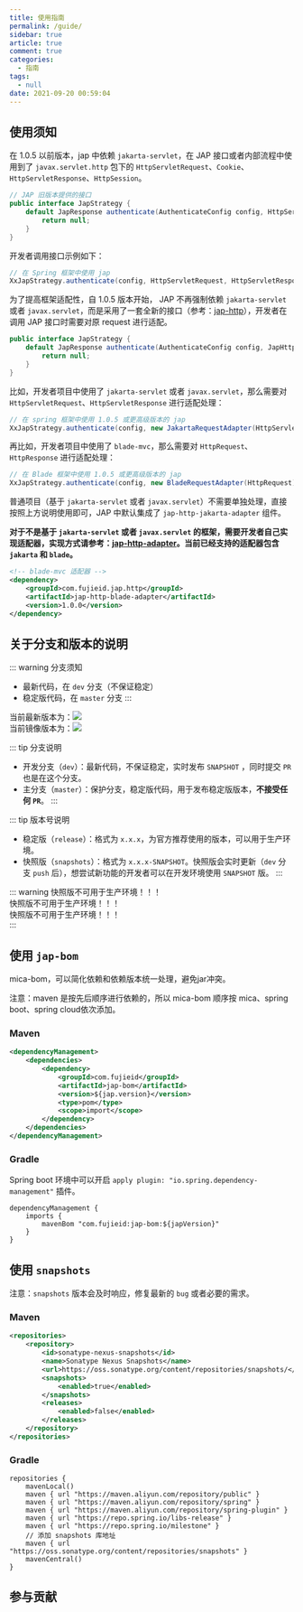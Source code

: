 ```yaml
---
title: 使用指南
permalink: /guide/
sidebar: true
article: true
comment: true
categories: 
  - 指南
tags: 
  - null
date: 2021-09-20 00:59:04
---
```


## 使用须知

在 1.0.5 以前版本，jap 中依赖 `jakarta-servlet`，在 JAP 接口或者内部流程中使用到了 `javax.servlet.http` 包下的 `HttpServletRequest`、`Cookie`、`HttpServletResponse`、`HttpSession`。

```java
// JAP 旧版本提供的接口
public interface JapStrategy {
    default JapResponse authenticate(AuthenticateConfig config, HttpServletRequest request, HttpServletResponse response) {
        return null;
    }
}
```

开发者调用接口示例如下：

```java
// 在 Spring 框架中使用 jap
XxJapStrategy.authenticate(config, HttpServletRequest, HttpServletResponse);
```

为了提高框架适配性，自 1.0.5 版本开始， JAP 不再强制依赖 `jakarta-servlet` 或者 `javax.servlet`，而是采用了一套全新的接口（参考：[jap-http](https://gitee.com/fujieid/jap-http)），开发者在调用 JAP 接口时需要对原 request 进行适配。

```java
public interface JapStrategy {
    default JapResponse authenticate(AuthenticateConfig config, JapHttpRequest request, JapHttpResponse response) {
        return null;
    }
}
```

比如，开发者项目中使用了 `jakarta-servlet` 或者 `javax.servlet`，那么需要对 `HttpServletRequest`、`HttpServletResponse` 进行适配处理：

```java
// 在 spring 框架中使用 1.0.5 或更高级版本的 jap
XxJapStrategy.authenticate(config, new JakartaRequestAdapter(HttpServletRequest), new JakartaResponseAdapter(HttpServletResponse));
```

再比如，开发者项目中使用了 `blade-mvc`，那么需要对 `HttpRequest`、`HttpResponse` 进行适配处理：

```java
// 在 Blade 框架中使用 1.0.5 或更高级版本的 jap
XxJapStrategy.authenticate(config, new BladeRequestAdapter(HttpRequest), new BladeResponseAdapter(HttpResponse));
```

普通项目（基于 `jakarta-servlet` 或者 `javax.servlet`）不需要单独处理，直接按照上方说明使用即可，JAP 中默认集成了 `jap-http-jakarta-adapter` 组件。


**对于不是基于 `jakarta-servlet` 或者 `javax.servlet` 的框架，需要开发者自己实现适配器，实现方式请参考：[jap-http-adapter](https://gitee.com/fujieid/jap-http-adapter)。当前已经支持的适配器包含 `jakarta` 和 `blade`。**

```xml
<!-- blade-mvc 适配器 -->
<dependency>
    <groupId>com.fujieid.jap.http</groupId>
    <artifactId>jap-http-blade-adapter</artifactId>
    <version>1.0.0</version>
</dependency>
```

## 关于分支和版本的说明

::: warning 分支须知
- 最新代码，在 `dev` 分支（不保证稳定）
- 稳定版代码，在 `master` 分支
  :::

当前最新版本为：<a href="https://search.maven.org/search?q=jap" target="_blank"><img src="https://img.shields.io/github/v/release/fujieid/jap?style=flat-square"></img></a>    
当前镜像版本为：<a href="https://oss.sonatype.org/content/repositories/snapshots/com/fujieid/" target="_blank"><img src="https://img.shields.io/nexus/s/https/oss.sonatype.org/com.fujieid/jap-bom.svg?style=flat-square"></img></a>

::: tip 分支说明
- 开发分支（`dev`）：最新代码，不保证稳定，实时发布 `SNAPSHOT` ，同时提交 `PR` 也是在这个分支。
- 主分支（`master`）：保护分支，稳定版代码，用于发布稳定版版本，**不接受任何 `PR`**。
:::

::: tip 版本号说明
- 稳定版（`release`）：格式为 `x.x.x`，为官方推荐使用的版本，可以用于生产环境。
- 快照版（`snapshots`）：格式为 `x.x.x-SNAPSHOT`。快照版会实时更新（`dev` 分支 `push` 后），想尝试新功能的开发者可以在开发环境使用 `SNAPSHOT` 版。
:::

::: warning
快照版不可用于生产环境！！！    
快照版不可用于生产环境！！！    
快照版不可用于生产环境！！！    
:::

## 使用 `jap-bom`

mica-bom，可以简化依赖和依赖版本统一处理，避免jar冲突。

注意：maven 是按先后顺序进行依赖的，所以 mica-bom 顺序按 mica、spring boot、spring cloud依次添加。

### Maven

```xml
<dependencyManagement>
    <dependencies>
        <dependency>
            <groupId>com.fujieid</groupId>
            <artifactId>jap-bom</artifactId>
            <version>${jap.version}</version>
            <type>pom</type>
            <scope>import</scope>
        </dependency>
    </dependencies>
</dependencyManagement>
```

### Gradle

Spring boot 环境中可以开启 `apply plugin: "io.spring.dependency-management"` 插件。

```text
dependencyManagement {
    imports {
        mavenBom "com.fujieid:jap-bom:${japVersion}"
    }
}
```

## 使用 `snapshots`

注意：`snapshots` 版本会及时响应，修复最新的 `bug` 或者必要的需求。

### Maven

```xml
<repositories>
    <repository>
        <id>sonatype-nexus-snapshots</id>
        <name>Sonatype Nexus Snapshots</name>
        <url>https://oss.sonatype.org/content/repositories/snapshots/</url>
        <snapshots>
            <enabled>true</enabled>
        </snapshots>
        <releases>
            <enabled>false</enabled>
        </releases>
    </repository>
</repositories>
```

### Gradle

```text
repositories {
    mavenLocal()
    maven { url "https://maven.aliyun.com/repository/public" }
    maven { url "https://maven.aliyun.com/repository/spring" }
    maven { url "https://maven.aliyun.com/repository/spring-plugin" }
    maven { url "https://repo.spring.io/libs-release" }
    maven { url "https://repo.spring.io/milestone" }
    // 添加 snapshots 库地址
    maven { url "https://oss.sonatype.org/content/repositories/snapshots" }
    mavenCentral()
}
```

## 参与贡献

<ref :link="`/community/contribution/`" :title="`贡献指南`"/>
